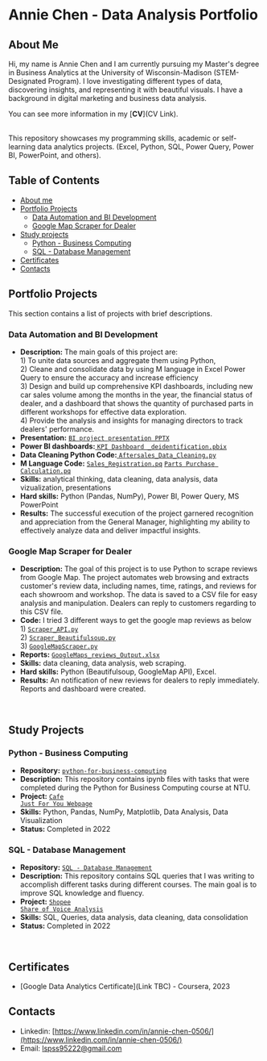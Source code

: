 # Annie Chen - Data Analysis Portfolio 
## About Me

Hi, my name is Annie Chen and I am currently pursuing my Master's degree in Business Analytics at the University of Wisconsin-Madison (STEM-Designated Program). 
I love investigating different types of data, discovering insights, and representing it with beautiful visuals.
I have a background in digital marketing and business data analysis.

You can see more information in my [**CV**](CV Link).
<br>

<br>
This repository showcases my programming skills, academic or self-learning data analytics projects. (Excel, Python, SQL, Power Query, Power BI, PowerPoint, and others).
<br>

## Table of Contents
* [About me](#about-me)
* [Portfolio Projects](#portfolio-projects)
  - [Data Automation and BI Development](#data-automation-and-bi-development) 
  - [Google Map Scraper for Dealer](#google-map-scraper-for-dealer)
* [Study projects](#study-projects)
  - [Python - Business Computing](#python-data-analysis)
  - [SQL - Database Management](#sql-database-management)
* [Certificates](#certificates)
* [Contacts](#contacts)

## Portfolio Projects
This section contains a list of projects with brief descriptions.
### Data Automation and BI Development
* **Description:** The main goals of this project are: <br> 1) To unite data sources and aggregate them using Python, <br> 2) Cleane and consolidate data by using M language in Excel Power Query to ensure the accuracy and increase efficiency <br> 3) Design and build up comprehensive KPI dashboards, including new car sales volume among the months in the year, the financial status of dealer, and a dashboard that shows the quantity of purchased parts in different workshops for effective data exploration. <br> 4) Provide the analysis and insights for managing directors to track dealers' performance.
* **Presentation:** <a href = "https://github.com/anniechen0506/Data-Analytics-Porfolio/blob/main/Data%20Automation%20and%20BI%20Development/BI%20project%20Presentation_Annie%20Chen.pdf">
  <code>BI project presentation PPTX</code></a>
* **Power BI dashboards:**<a href = "https://github.com/anniechen0506/Data-Analytics-Porfolio/blob/main/Data%20Automation%20and%20BI%20Development/KPI%20Dashboard%20_deidentification.pbix">
  <code>KPI Dashboard _deidentification.pbix</code></a>
* **Data Cleaning Python Code:**<a href = "https://github.com/anniechen0506/Data-Analytics-Porfolio/blob/main/Data%20Automation%20and%20BI%20Development/Aftersales_Data_Cleaning.py">
  <code>Aftersales_Data_Cleaning.py</code></a> 
* **M Language Code:** <a href = "https://github.com/anniechen0506/Data-Analytics-Porfolio/blob/main/Data%20Automation%20and%20BI%20Development/Sales_Registration.pq">
  <code>Sales_Registration.pq</code></a> <a href = "https://github.com/anniechen0506/Data-Analytics-Porfolio/blob/main/Data%20Automation%20and%20BI%20Development/Parts%20Purchase%20Calculation.pq">
  <code>Parts Purchase Calculation.pq</code></a><br>
* **Skills:** analytical thinking, data cleaning, data analysis, data vizualization, presentations<br>
* **Hard skills:** Python (Pandas, NumPy), Power BI, Power Query, MS PowerPoint <br>
* **Results:** The successful execution of the project garnered recognition and appreciation from the General Manager, highlighting my ability to effectively analyze data and deliver impactful insights.

### Google Map Scraper for Dealer
* **Description:** The goal of this project is to use Python to scrape reviews from Google Map. The project automates web browsing and extracts customer's review data, including names, time, ratings, and reviews for each showroom and workshop. The data is saved to a CSV file for easy analysis and manipulation. Dealers can reply to customers regarding to this CSV file. 
* **Code:** I tried 3 different ways to get the google map reviews as below <br> 1) <a href = "https://github.com/anniechen0506/Data-Analytics-Porfolio/blob/main/Google%20Map%20Scraper%20for%20Dealer/Scraper_API.py"> <code>Scraper_API.py</code></a> <br> 2) <a href = "https://github.com/anniechen0506/Data-Analytics-Porfolio/blob/main/Google%20Map%20Scraper%20for%20Dealer/Scraper_Beautifulsoup.py"><code>Scraper_Beautifulsoup.py</code><a/><br> 3) <a href = "https://github.com/anniechen0506/Data-Analytics-Porfolio/blob/main/Google%20Map%20Scraper%20for%20Dealer/GoogleMapScraper.py"><code>GoogleMapScraper.py</code><a/><br>
* **Reports:** <a href = "https://github.com/anniechen0506/Data-Analytics-Porfolio/blob/main/Google%20Map%20Scraper%20for%20Dealer/reviews_output.xlsx">
  <code>GoogleMaps_reviews_Output.xlsx</code></a> <br>
* **Skills:** data cleaning, data analysis, web scraping.<br>
* **Hard skills:** Python (Beautifulsoup, GoogleMap API), Excel.<br>
* **Results:** An notification of new reviews for dealers to reply immediately. Reports and dashboard were created. 
<br>
 
## Study Projects
### Python - Business Computing
* **Repository:** <a href = "https://github.com/anniechen0506/Programming-for-Business-Computing-Python-2021-Fall">
  <code>python-for-business-computing</code></a>
* **Description:** This repository contains ipynb files with tasks that were completed during the Python for Business Computing course at NTU.
* **Project:** <a href = "https://github.com/anniechen0506/Programming-for-Business-Computing-Python-2021-Fall/tree/main/Final%20Project_Cafe%20Just%20For%20You"><code>Cafe Just For You Webpage</code></a>
* **Skills:** Python, Pandas, NumPy, Matplotlib, Data Analysis, Data Visualization <br>
* **Status:** Completed in 2022

### SQL - Database Management
* **Repository:** <a href = "https://github.com/anniechen0506/Database-Management-SQL-2021-Fall">
  <code>SQL - Database Management</code></a>
* **Description:** This repository contains SQL queries that I was writing to accomplish different tasks during different courses. The main goal is to improve SQL knowledge and fluency. <br>
* **Project:** <a href = "https://github.com/anniechen0506/Database-Management-SQL-2021-Fall/tree/main/Final_Project_Share%20of%20Voice%20Analysis"><code>Shopee Share of Voice Analysis</code></a>
* **Skills:** SQL, Queries, data analysis, data cleaning, data consolidation <br>
* **Status:** Completed in 2022
<br>
  
## Certificates
* [Google Data Analytics Certificate](Link TBC) - Coursera, 2023

## Contacts
* Linkedin: [https://www.linkedin.com/in/annie-chen-0506/](https://www.linkedin.com/in/annie-chen-0506/)
* Email: lspss95222@gmail.com
